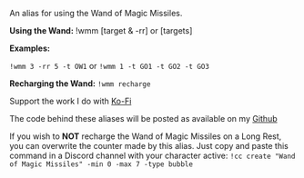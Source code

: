 An alias for using the Wand of Magic Missiles.  
 
**Using the Wand:**
!wmm <level cast> [target & -rr] or [targets]
 
__Examples:__
 
`!wmm 3 -rr 5 -t OW1` or
`!wmm 1 -t GO1 -t GO2 -t GO3`
 
**Recharging the Wand:**
`!wmm recharge`
 
 
Support the work I do with [Ko-Fi](https://ko-fi.com/thereverendb)
 
The code behind these aliases will be posted as available on my  [Github](https://github.com/TheReverendB/avrae-aliases)
 
If you wish to **NOT** recharge the Wand of Magic Missiles on a Long Rest, you can overwrite the counter made by this alias.  Just copy and paste this command in a Discord channel with your character active:
`!cc create "Wand of Magic Missiles" -min 0 -max 7 -type bubble`